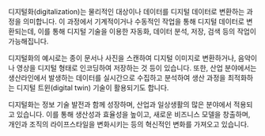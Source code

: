 디지털화(digitalization)는 물리적인 대상이나 데이터를 디지털 데이터로 변환하는 과정을 의미합니다. 이 과정에서 기계적이거나 수동적인 작업을 통해 디지털 데이터로 변환되는데, 이를 통해 디지털 기술을 이용한 자동화, 데이터 분석, 저장, 검색 등의 작업이 가능해집니다.

디지털화의 예시로는 종이 문서나 사진을 스캔하여 디지털 이미지로 변환하거나, 음악이나 영상을 디지털 형태로 인코딩하여 저장하는 것 등이 있습니다. 또한, 산업 분야에서는 생산라인에서 발생하는 데이터를 실시간으로 수집하고 분석하여 생산 과정을 최적화하는 디지털 트윈(digital twin) 기술이 활용되기도 합니다.

디지털화는 정보 기술 발전과 함께 성장하며, 산업과 일상생활의 많은 분야에서 적용되고 있습니다. 이를 통해 생산성과 효율성을 높이고, 새로운 비즈니스 모델을 창출하며, 개인과 조직의 라이프스타일을 변화시키는 등의 혁신적인 변화를 가져오고 있습니다.
